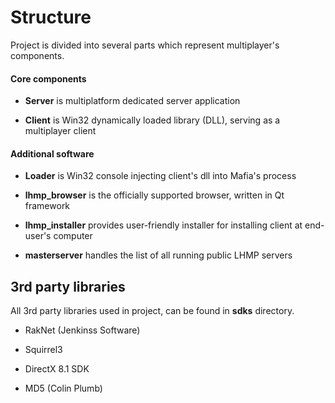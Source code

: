 # Structure

Project is divided into several parts which represent multiplayer's components.

#### Core components

* **Server** is multiplatform dedicated server application

* **Client** is Win32 dynamically loaded library (DLL), serving as a multiplayer client
#### Additional software

* **Loader** is Win32 console injecting client's dll into Mafia's process

* **lhmp_browser** is the officially supported browser, written in Qt framework

* **lhmp_installer** provides user-friendly installer for installing client at end-user's computer

* **masterserver** handles the list of all running public LHMP servers


## 3rd party libraries 

All 3rd party libraries used in project, can be found in **sdks** directory.

* RakNet (Jenkinss Software)
* Squirrel3

* DirectX 8.1 SDK

* MD5 (Colin Plumb)